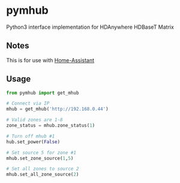 # pymhub
Python3 interface implementation for HDAnywhere HDBaseT Matrix

## Notes
This is for use with [Home-Assistant](http://home-assistant.io)

## Usage
```python
from pymhub import get_mhub

# Connect via IP
mhub = get_mhub('http://192.168.0.44')

# Valid zones are 1-8
zone_status = mhub.zone_status(1)

# Turn off mhub #1
hub.set_power(False)

# Set source 5 for zone #1
mhub.set_zone_source(1,5)

# Set all zones to source 2
mhub.set_all_zone_source(2)

```

